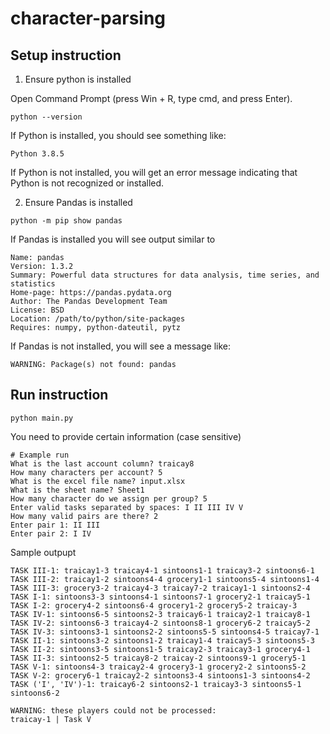# character-parsing

## Setup instruction

1. Ensure python is installed

Open Command Prompt (press Win + R, type cmd, and press Enter).

`python --version`

If Python is installed, you should see something like:

`Python 3.8.5`

If Python is not installed, you will get an error message indicating that Python is not recognized or installed.

2. Ensure Pandas is installed

`python -m pip show pandas`

If Pandas is installed you will see output similar to
```
Name: pandas
Version: 1.3.2
Summary: Powerful data structures for data analysis, time series, and statistics
Home-page: https://pandas.pydata.org
Author: The Pandas Development Team
License: BSD
Location: /path/to/python/site-packages
Requires: numpy, python-dateutil, pytz
```
If Pandas is not installed, you will see a message like:

`WARNING: Package(s) not found: pandas`

## Run instruction

`python main.py`

You need to provide certain information (case sensitive)
```
# Example run
What is the last account column? traicay8 
How many characters per account? 5
What is the excel file name? input.xlsx
What is the sheet name? Sheet1
How many character do we assign per group? 5
Enter valid tasks separated by spaces: I II III IV V
How many valid pairs are there? 2      
Enter pair 1: II III
Enter pair 2: I IV
```

Sample outpupt

```
TASK III-1: traicay1-3 traicay4-1 sintoons1-1 traicay3-2 sintoons6-1 
TASK III-2: traicay1-2 sintoons4-4 grocery1-1 sintoons5-4 sintoons1-4 
TASK III-3: grocery3-2 traicay4-3 traicay7-2 traicay1-1 sintoons2-4 
TASK I-1: sintoons3-3 sintoons4-1 sintoons7-1 grocery2-1 traicay5-1 
TASK I-2: grocery4-2 sintoons6-4 grocery1-2 grocery5-2 traicay-3 
TASK IV-1: sintoons6-5 sintoons2-3 traicay6-1 traicay2-1 traicay8-1 
TASK IV-2: sintoons6-3 traicay4-2 sintoons8-1 grocery6-2 traicay5-2 
TASK IV-3: sintoons3-1 sintoons2-2 sintoons5-5 sintoons4-5 traicay7-1 
TASK II-1: sintoons3-2 sintoons1-2 traicay1-4 traicay5-3 sintoons5-3 
TASK II-2: sintoons3-5 sintoons1-5 traicay2-3 traicay3-1 grocery4-1 
TASK II-3: sintoons2-5 traicay8-2 traicay-2 sintoons9-1 grocery5-1 
TASK V-1: sintoons4-3 traicay2-4 grocery3-1 grocery2-2 sintoons5-2 
TASK V-2: grocery6-1 traicay2-2 sintoons3-4 sintoons1-3 sintoons4-2 
TASK ('I', 'IV')-1: traicay6-2 sintoons2-1 traicay3-3 sintoons5-1 sintoons6-2 

WARNING: these players could not be processed:
traicay-1 | Task V
```